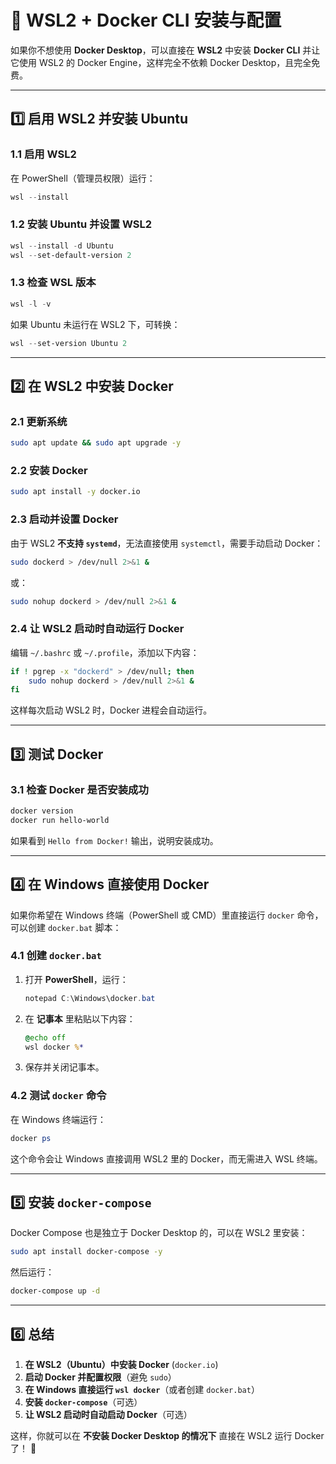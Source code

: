 # **🚀 WSL2 + Docker CLI 安装与配置**

如果你不想使用 **Docker Desktop**，可以直接在 **WSL2** 中安装 **Docker CLI** 并让它使用 WSL2 的 Docker Engine，这样完全不依赖 Docker Desktop，且完全免费。

---

## **1️⃣ 启用 WSL2 并安装 Ubuntu**

### **1.1 启用 WSL2**
在 PowerShell（管理员权限）运行：
```powershell
wsl --install
```

### **1.2 安装 Ubuntu 并设置 WSL2**
```powershell
wsl --install -d Ubuntu
wsl --set-default-version 2
```

### **1.3 检查 WSL 版本**
```powershell
wsl -l -v
```
如果 Ubuntu 未运行在 WSL2 下，可转换：
```powershell
wsl --set-version Ubuntu 2
```

---

## **2️⃣ 在 WSL2 中安装 Docker**

### **2.1 更新系统**
```sh
sudo apt update && sudo apt upgrade -y
```

### **2.2 安装 Docker**
```sh
sudo apt install -y docker.io
```

### **2.3 启动并设置 Docker**
由于 WSL2 **不支持 `systemd`**，无法直接使用 `systemctl`，需要手动启动 Docker：
```sh
sudo dockerd > /dev/null 2>&1 &
```
或：
```sh
sudo nohup dockerd > /dev/null 2>&1 &
```

### **2.4 让 WSL2 启动时自动运行 Docker**
编辑 `~/.bashrc` 或 `~/.profile`，添加以下内容：
```sh
if ! pgrep -x "dockerd" > /dev/null; then
    sudo nohup dockerd > /dev/null 2>&1 &
fi
```
这样每次启动 WSL2 时，Docker 进程会自动运行。

---

## **3️⃣ 测试 Docker**

### **3.1 检查 Docker 是否安装成功**
```sh
docker version
docker run hello-world
```
如果看到 `Hello from Docker!` 输出，说明安装成功。

---

## **4️⃣ 在 Windows 直接使用 Docker**

如果你希望在 Windows 终端（PowerShell 或 CMD）里直接运行 `docker` 命令，可以创建 `docker.bat` 脚本：

### **4.1 创建 `docker.bat`**
1. 打开 **PowerShell**，运行：
   ```powershell
   notepad C:\Windows\docker.bat
   ```
2. 在 **记事本** 里粘贴以下内容：
   ```bat
   @echo off
   wsl docker %*
   ```
3. 保存并关闭记事本。

### **4.2 测试 `docker` 命令**
在 Windows 终端运行：
```powershell
docker ps
```
这个命令会让 Windows 直接调用 WSL2 里的 Docker，而无需进入 WSL 终端。

---

## **5️⃣ 安装 `docker-compose`**

Docker Compose 也是独立于 Docker Desktop 的，可以在 WSL2 里安装：
```sh
sudo apt install docker-compose -y
```
然后运行：
```sh
docker-compose up -d
```

---

## **6️⃣ 总结**
1. **在 WSL2（Ubuntu）中安装 Docker** (`docker.io`)
2. **启动 Docker 并配置权限**（避免 `sudo`）
3. **在 Windows 直接运行 `wsl docker`**（或者创建 `docker.bat`）
4. **安装 `docker-compose`**（可选）
5. **让 WSL2 启动时自动启动 Docker**（可选）

这样，你就可以在 **不安装 Docker Desktop 的情况下** 直接在 WSL2 运行 Docker 了！ 🎉
